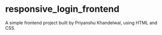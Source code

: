 # responsive_login_frontend
A simple frontend project built by Priyanshu Khandelwal, using HTML and CSS.
